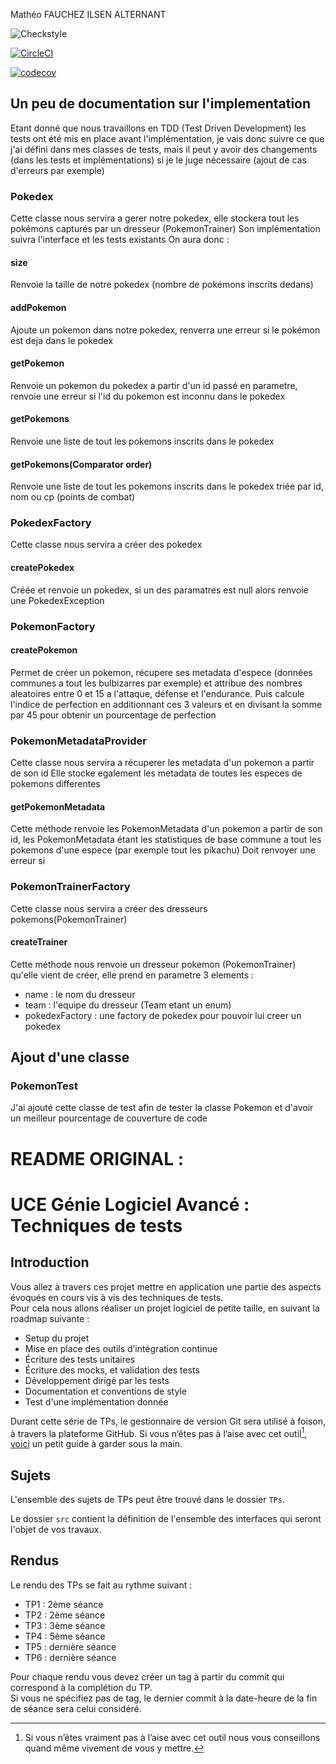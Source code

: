 Mathéo FAUCHEZ ILSEN ALTERNANT

![Checkstyle](https://img.shields.io/badge/checkstyle-176-red)

[![CircleCI](https://dl.circleci.com/status-badge/img/circleci/DAjdGZBoVRXV9MrfLrs7v8/KQSxb7pmpKXr4eLRw7rrSZ/tree/master.svg?style=svg)](https://dl.circleci.com/status-badge/redirect/circleci/DAjdGZBoVRXV9MrfLrs7v8/KQSxb7pmpKXr4eLRw7rrSZ/tree/master)

[![codecov](https://codecov.io/gh/matheoFauchez/ceri-m1-techniques-de-test/graph/badge.svg?token=6VDI8F05M3)](https://codecov.io/gh/matheoFauchez/ceri-m1-techniques-de-test)

## Un peu de documentation sur l'implementation

Etant donné que nous travaillons en TDD (Test Driven Development) les tests ont été mis en place avant l'implémentation,
je vais donc suivre ce que j'ai défini dans mes classes de tests, mais il peut y avoir des changements (dans les tests et implémentations)
si je le juge nécessaire (ajout de cas d'erreurs par exemple)

### Pokedex

Cette classe nous servira a gerer notre pokedex, elle stockera tout les pokémons capturés par un dresseur (PokemonTrainer)
Son implémentation suivra l'interface et les tests existants
On aura donc :

#### size

Renvoie la taille de notre pokedex (nombre de pokémons inscrits dedans)

#### addPokemon

Ajoute un pokemon dans notre pokedex, renverra une erreur si le pokémon est deja dans le pokedex

#### getPokemon

Renvoie un pokemon du pokedex a partir d'un id passé en parametre, renvoie une erreur si l'id du pokemon est inconnu dans le pokedex

#### getPokemons

Renvoie une liste de tout les pokemons inscrits dans le pokedex

#### getPokemons(Comparator<Pokemon> order)

Renvoie une liste de tout les pokemons inscrits dans le pokedex triée par id, nom ou cp (points de combat)

### PokedexFactory

Cette classe nous servira a créer des pokedex

#### createPokedex

Créée et renvoie un pokedex, si un des paramatres est null alors renvoie une PokedexException

### PokemonFactory

#### createPokemon

Permet de créer un pokemon, récupere ses metadata d'espece (données communes a tout les bulbizarres par exemple) et attribue des nombres aleatoires entre 0 et 15
a l'attaque, défense et l'endurance. Puis calcule l'indice de perfection en additionnant ces 3 valeurs et en divisant la somme par 45 pour obtenir un pourcentage de perfection

### PokemonMetadataProvider

Cette classe nous servira a récuperer les metadata d'un pokemon a partir de son id
Elle stocke egalement les metadata de toutes les especes de pokemons differentes

#### getPokemonMetadata

Cette méthode renvoie les PokemonMetadata d'un pokemon a partir de son id,
les PokemonMetadata étant les statistiques de base commune a tout les pokemons d'une espece (par exemple tout les pikachu)
Doit renvoyer une erreur si 

### PokemonTrainerFactory

Cette classe nous servira a créer des dresseurs pokemons(PokemonTrainer)

#### createTrainer

Cette méthode nous renvoie un dresseur pokemon (PokemonTrainer) qu'elle vient de créer,
elle prend en parametre 3 elements :
- name : le nom du dresseur
- team : l'equipe du dresseur (Team etant un enum)
- pokedexFactory : une factory de pokedex pour pouvoir lui creer un pokedex

## Ajout d'une classe
### PokemonTest
J'ai ajouté cette classe de test afin de tester la classe Pokemon et d'avoir un meilleur pourcentage de couverture de code

# README ORIGINAL :

# UCE Génie Logiciel Avancé : Techniques de tests

## Introduction

Vous allez à travers ces projet mettre en application une partie des aspects évoqués en cours vis à vis des techniques de tests.  
Pour cela nous allons réaliser un projet logiciel de petite taille, en suivant la roadmap suivante : 
- Setup du projet
- Mise en place des outils d’intégration continue
- Écriture des tests unitaires
- Écriture des mocks, et validation des tests
- Développement dirigé par les tests
- Documentation et conventions de style
- Test d'une implémentation donnée

Durant cette série de TPs, le gestionnaire de version Git sera utilisé à foison, à travers la plateforme GitHub. Si vous n’êtes pas à l’aise avec cet outil[^1], [voici](http://rogerdudler.github.io/git-guide/) un petit guide à garder sous la main.

## Sujets

L'ensemble des sujets de TPs peut être trouvé dans le dossier `TPs`.

Le dossier `src` contient la définition de l'ensemble des interfaces qui seront l'objet de vos travaux.

## Rendus

Le rendu des TPs se fait au rythme suivant :

- TP1 : 2ème séance
- TP2 : 2ème séance
- TP3 : 3ème séance
- TP4 : 5ème séance
- TP5 : dernière séance
- TP6 : dernière séance

Pour chaque rendu vous devez créer un tag à partir du commit qui correspond à la complétion du TP.  
Si vous ne spécifiez pas de tag, le dernier commit à la date-heure de la fin de séance sera celui considéré.

[^1]: Si vous n’êtes vraiment pas à l’aise avec cet outil nous vous conseillons quand même vivement de vous y mettre.
